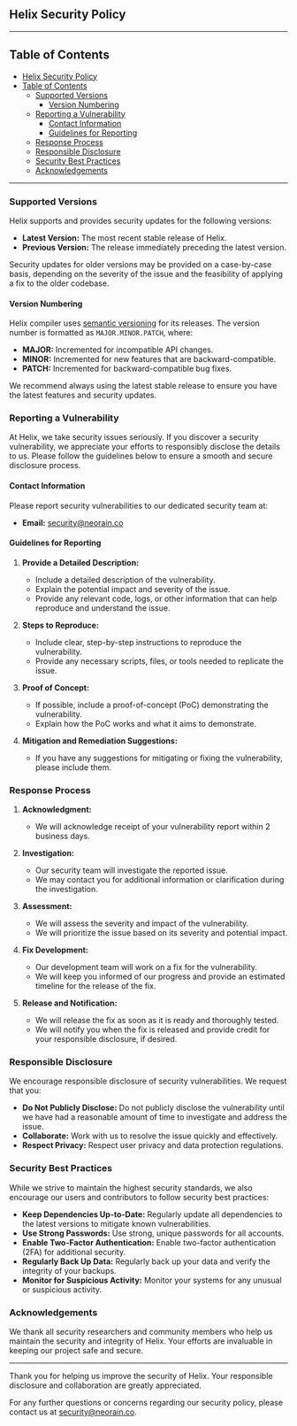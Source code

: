 ## Helix Security Policy

---

## Table of Contents
- [Helix Security Policy](#helix-security-policy)
- [Table of Contents](#table-of-contents)
  - [Supported Versions](#supported-versions)
    - [Version Numbering](#version-numbering)
  - [Reporting a Vulnerability](#reporting-a-vulnerability)
    - [Contact Information](#contact-information)
    - [Guidelines for Reporting](#guidelines-for-reporting)
  - [Response Process](#response-process)
  - [Responsible Disclosure](#responsible-disclosure)
  - [Security Best Practices](#security-best-practices)
  - [Acknowledgements](#acknowledgements)

---

### Supported Versions

Helix supports and provides security updates for the following versions:

- **Latest Version:** The most recent stable release of Helix.
- **Previous Version:** The release immediately preceding the latest version.

Security updates for older versions may be provided on a case-by-case basis, depending on the severity of the issue and the feasibility of applying a fix to the older codebase.

#### Version Numbering

Helix compiler uses [semantic versioning](https://semver.org/) for its releases. The version number is formatted as `MAJOR.MINOR.PATCH`, where:

- **MAJOR:** Incremented for incompatible API changes.
- **MINOR:** Incremented for new features that are backward-compatible.
- **PATCH:** Incremented for backward-compatible bug fixes.

We recommend always using the latest stable release to ensure you have the latest features and security updates.

### Reporting a Vulnerability

At Helix, we take security issues seriously. If you discover a security vulnerability, we appreciate your efforts to responsibly disclose the details to us. Please follow the guidelines below to ensure a smooth and secure disclosure process.

#### Contact Information

Please report security vulnerabilities to our dedicated security team at:

- **Email:** [security@neorain.co](mailto:security@helix-lang.com)

#### Guidelines for Reporting

1. **Provide a Detailed Description:**
   - Include a detailed description of the vulnerability.
   - Explain the potential impact and severity of the issue.
   - Provide any relevant code, logs, or other information that can help reproduce and understand the issue.

2. **Steps to Reproduce:**
   - Include clear, step-by-step instructions to reproduce the vulnerability.
   - Provide any necessary scripts, files, or tools needed to replicate the issue.

3. **Proof of Concept:**
   - If possible, include a proof-of-concept (PoC) demonstrating the vulnerability.
   - Explain how the PoC works and what it aims to demonstrate.

4. **Mitigation and Remediation Suggestions:**
   - If you have any suggestions for mitigating or fixing the vulnerability, please include them.

### Response Process

1. **Acknowledgment:**
   - We will acknowledge receipt of your vulnerability report within 2 business days.

2. **Investigation:**
   - Our security team will investigate the reported issue.
   - We may contact you for additional information or clarification during the investigation.

3. **Assessment:**
   - We will assess the severity and impact of the vulnerability.
   - We will prioritize the issue based on its severity and potential impact.

4. **Fix Development:**
   - Our development team will work on a fix for the vulnerability.
   - We will keep you informed of our progress and provide an estimated timeline for the release of the fix.

5. **Release and Notification:**
   - We will release the fix as soon as it is ready and thoroughly tested.
   - We will notify you when the fix is released and provide credit for your responsible disclosure, if desired.

### Responsible Disclosure

We encourage responsible disclosure of security vulnerabilities. We request that you:

- **Do Not Publicly Disclose:** Do not publicly disclose the vulnerability until we have had a reasonable amount of time to investigate and address the issue.
- **Collaborate:** Work with us to resolve the issue quickly and effectively.
- **Respect Privacy:** Respect user privacy and data protection regulations.

### Security Best Practices

While we strive to maintain the highest security standards, we also encourage our users and contributors to follow security best practices:

- **Keep Dependencies Up-to-Date:** Regularly update all dependencies to the latest versions to mitigate known vulnerabilities.
- **Use Strong Passwords:** Use strong, unique passwords for all accounts.
- **Enable Two-Factor Authentication:** Enable two-factor authentication (2FA) for additional security.
- **Regularly Back Up Data:** Regularly back up your data and verify the integrity of your backups.
- **Monitor for Suspicious Activity:** Monitor your systems for any unusual or suspicious activity.

### Acknowledgements

We thank all security researchers and community members who help us maintain the security and integrity of Helix. Your efforts are invaluable in keeping our project safe and secure.

---

Thank you for helping us improve the security of Helix. Your responsible disclosure and collaboration are greatly appreciated.

For any further questions or concerns regarding our security policy, please contact us at [security@neorain.co](mailto:security@helix-lang.com).
